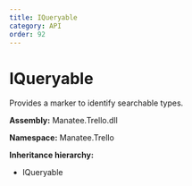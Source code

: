 ```yaml
---
title: IQueryable
category: API
order: 92
---
```


# IQueryable

Provides a marker to identify searchable types.

**Assembly:** Manatee.Trello.dll

**Namespace:** Manatee.Trello

**Inheritance hierarchy:**

- IQueryable

